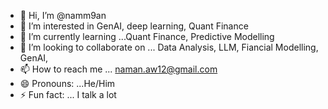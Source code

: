 - 👋 Hi, I’m @namm9an
- 👀 I’m interested in GenAI, deep learning, Quant Finance
- 🌱 I’m currently learning ...Quant Finance, Predictive Modelling
- 💞️ I’m looking to collaborate on ... Data Analysis, LLM, Fiancial Modelling, GenAI,
- 📫 How to reach me ... naman.aw12@gmail.com
- 😄 Pronouns: ...He/Him
- ⚡ Fun fact: ... I talk a lot

<!---
namm9an/namm9an is a ✨ special ✨ repository because its `README.md` (this file) appears on your GitHub profile.
You can click the Preview link to take a look at your changes.
--->
